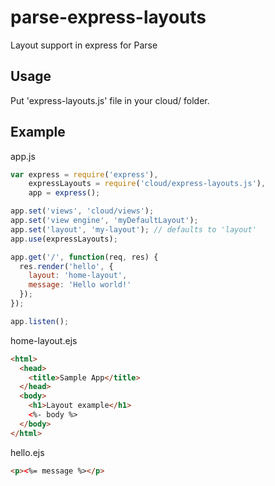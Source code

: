 # parse-express-layouts

Layout support in express for Parse

## Usage

Put 'express-layouts.js' file in your cloud/ folder.

## Example

app.js

```js
var express = require('express'),
    expressLayouts = require('cloud/express-layouts.js'),
    app = express();

app.set('views', 'cloud/views');
app.set('view engine', 'myDefaultLayout');
app.set('layout', 'my-layout'); // defaults to 'layout'
app.use(expressLayouts);

app.get('/', function(req, res) {
  res.render('hello', {
    layout: 'home-layout',
    message: 'Hello world!'
  });
});

app.listen();
```

home-layout.ejs

```html
<html>
  <head>
    <title>Sample App</title>
  </head>
  <body>
    <h1>Layout example</h1>
    <%- body %>
  </body>
</html>
```

hello.ejs

```html
<p><%= message %></p>
```
